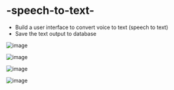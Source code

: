 # -speech-to-text-
- Build a user interface to convert voice to text (speech to text)
- Save the text output to database

![image](https://github.com/user-attachments/assets/9eb70747-43d3-4d09-9a25-c72046ecb64c)

![image](https://github.com/user-attachments/assets/3af4e1e0-c2b3-4185-9da0-db4a59867d5e)

![image](https://github.com/user-attachments/assets/300d2485-6b64-4937-b629-4f2d04c312a0)

![image](https://github.com/user-attachments/assets/76945e30-b48a-46b1-8b0b-ed087da3870c)

